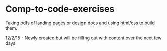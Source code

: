 # Comp-to-code-exercises
Taking pdfs of landing pages or design docs and using html/css to build them.

12/2/15 - Newly created but will be filling out with content over the next few days.
